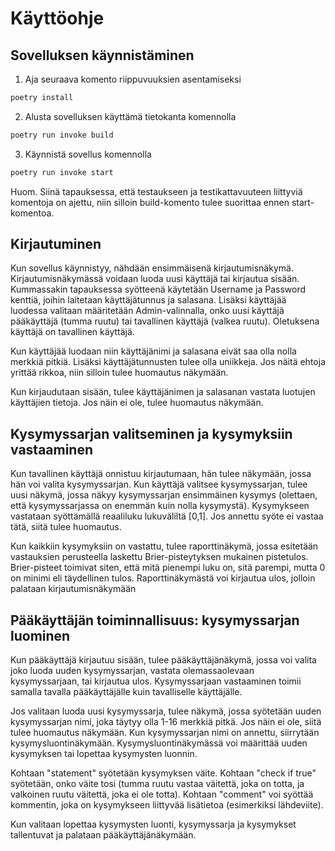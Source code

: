 # Käyttöohje

## Sovelluksen käynnistäminen

1. Aja seuraava komento riippuvuuksien asentamiseksi

```bash
poetry install
```

2. Alusta sovelluksen käyttämä tietokanta komennolla

```bash
poetry run invoke build
```

3. Käynnistä sovellus komennolla

```bash
poetry run invoke start
```

Huom. Siinä tapauksessa, että testaukseen ja testikattavuuteen liittyviä komentoja on ajettu, niin silloin build-komento tulee suorittaa ennen start-komentoa.

## Kirjautuminen

Kun sovellus käynnistyy, nähdään ensimmäisenä kirjautumisnäkymä. Kirjautumisnäkymässä voidaan luoda uusi käyttäjä tai kirjautua sisään. Kummassakin tapauksessa syötteenä käytetään Username ja Password kenttiä, joihin laitetaan käyttäjätunnus ja salasana. Lisäksi käyttäjää luodessa valitaan määritetään Admin-valinnalla, onko uusi käyttäjä pääkäyttäjä (tumma ruutu) tai tavallinen käyttäjä (valkea ruutu). Oletuksena käyttäjä on tavallinen käyttäjä.

Kun käyttäjää luodaan niin käyttäjänimi ja salasana eivät saa olla nolla merkkiä pitkiä. Lisäksi käyttäjätunnusten tulee olla uniikkeja. Jos näitä ehtoja yrittää rikkoa, niin silloin tulee huomautus näkymään.

Kun kirjaudutaan sisään, tulee käyttäjänimen ja salasanan vastata luotujen käyttäjien tietoja. Jos näin ei ole, tulee huomautus näkymään.

## Kysymyssarjan valitseminen ja kysymyksiin vastaaminen

Kun tavallinen käyttäjä onnistuu kirjautumaan, hän tulee näkymään, jossa hän voi valita kysymyssarjan. Kun käyttäjä valitsee kysymyssarjan, tulee uusi näkymä, jossa näkyy kysymyssarjan ensimmäinen kysymys (olettaen, että kysymyssarjassa on enemmän kuin nolla kysymystä). Kysymykseen vastataan syöttämällä reaaliluku lukuväliltä [0,1]. Jos annettu syöte ei vastaa tätä, siitä tulee huomautus. 

Kun kaikkiin kysymyksiin on vastattu, tulee raporttinäkymä, jossa esitetään vastauksien perusteella laskettu Brier-pisteytyksen mukainen pistetulos. Brier-pisteet toimivat siten, että mitä pienempi luku on, sitä parempi, mutta 0 on minimi eli täydellinen tulos. Raporttinäkymästä voi kirjautua ulos, jolloin palataan kirjautumisnäkymään

## Pääkäyttäjän toiminnallisuus: kysymyssarjan luominen

Kun pääkäyttäjä kirjautuu sisään, tulee pääkäyttäjänäkymä, jossa voi valita joko luoda uuden kysymyssarjan, vastata olemassaolevaan kysymyssarjaan, tai kirjautua ulos. Kysymyssarjaan vastaaminen toimii samalla tavalla pääkäyttäjälle kuin tavalliselle käyttäjälle. 

Jos valitaan luoda uusi kysymyssarja, tulee näkymä, jossa syötetään uuden kysymyssarjan nimi, joka täytyy olla 1-16 merkkiä pitkä. Jos näin ei ole, siitä tulee huomautus näkymään. Kun kysymyssarjan nimi on annettu, siirrytään kysymysluontinäkymään. Kysymysluontinäkymässä voi määrittää uuden kysymyksen tai lopettaa kysymysten luonnin. 

Kohtaan "statement" syötetään kysymyksen väite. Kohtaan "check if true" syötetään, onko väite tosi (tumma ruutu vastaa väitettä, joka on totta, ja valkoinen ruutu väitettä, joka ei ole totta). Kohtaan "comment" voi syöttää kommentin, joka on kysymykseen liittyvää lisätietoa (esimerkiksi lähdeviite).

Kun valitaan lopettaa kysymysten luonti, kysymyssarja ja kysymykset tallentuvat ja palataan pääkäyttäjänäkymään. 
